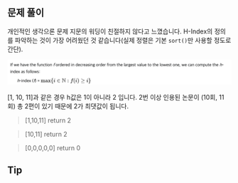 ## 문제 풀이

개인적인 생각으론 문제 지문의 워딩이 친절하지 않다고 느꼈습니다. H-Index의 정의를 파악하는 것이 가장 어려웠던 것 같습니다(실제 정렬은 기본 `sort()`만 사용할 정도로 간단).

![alt text](image.png)

[1, 10, 11]과 같은 경우 h값은 1이 아니라 2 입니다. 2번 이상 인용된 논문이 (10회, 11회) 총 2편이 있기 때문에 2가 최댓값이 됩니다.

> [1,10,11] return 2

> [10,11] return 2

> [0,0,0,0,0] return 0

## Tip
